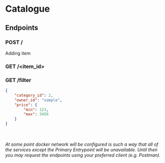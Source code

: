 # Catalogue

## Endpoints
### POST /
Adding item

### GET /<item_id>

### GET /filter
```json
{
    "category_id": 2,
    "owner_id": "sample",
    "price": {
        "min": 123,
        "max": 3456
    } 
}
```

<br><br>*At some point docker network will be configured is such a way that all of the services except the Primary Entrypoint will be unavailable. Until then you may request the endpoints using your preferred client (e.g. Postman).*

